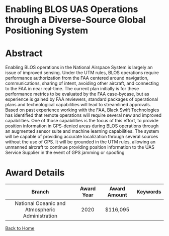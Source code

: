 
Enabling BLOS UAS Operations through a Diverse-Source Global Positioning System
===============================================================================

# Abstract


Enabling BLOS operations in the National Airspace System is largely an issue of improved sensing. Under the UTM rules, BLOS operations require performance authorization from the FAA centered around navigation, communications, sharing of intent, avoiding other aircraft, and connecting to the FAA in near real-time. The current plan initially is for these performance metrics to be evaluated by the FAA case-bycase, but as experience is gained by FAA reviewers, standard packages of operational plans and technological capabilities will lead to streamlined approvals. Based on past experience working with the FAA, Black Swift Technologies has identified that remote operations will require several new and improved capabilities. One of those capabilities is the focus of this effort, to provide position information in GPS-denied areas during BLOS operations through an augmented sensor suite and machine learning capabilities. The system will be capable of providing accurate localization through several sources without the use of GPS. It will be grounded in the UTM rules, allowing an unmanned aircraft to continue providing position information to the UAS Service Supplier in the event of GPS jamming or spoofing  

# Award Details

|Branch|Award Year|Award Amount|Keywords|
| :---: | :---: | :---: | :---: |
|National Oceanic and Atmospheric Administration|2020|$116,095||
  
  


[Back to Home](https://github.com/chrischow/dod_sbir_awards/JH/#2246)